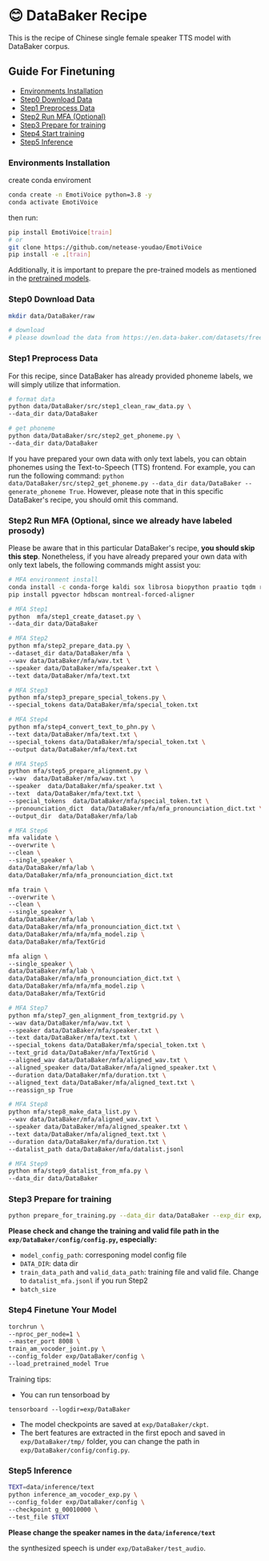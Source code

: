 

# 😊 DataBaker Recipe 

This is the recipe of Chinese single female speaker TTS model with DataBaker corpus.

## Guide For Finetuning
- [Environments Installation](#environments-installation)
- [Step0 Download Data](#step0-download-data)
- [Step1 Preprocess Data](#step1-preprocess-data)
- [Step2 Run MFA (Optional)](#step2-run-mfa-optional-since-we-already-have-labeled-prosody)
- [Step3 Prepare for training](#step3-prepare-for-training)
- [Step4 Start training](#step4-finetune-your-model)
- [Step5 Inference](#step5-inference)

### Environments Installation

create conda enviroment
```bash
conda create -n EmotiVoice python=3.8 -y
conda activate EmotiVoice
```
then run:
```bash
pip install EmotiVoice[train]
# or
git clone https://github.com/netease-youdao/EmotiVoice
pip install -e .[train]
```
Additionally, it is important to prepare the pre-trained models as mentioned in the [pretrained models](https://github.com/netease-youdao/EmotiVoice/wiki/Pretrained-models).

### Step0 Download Data

```bash
mkdir data/DataBaker/raw

# download
# please download the data from https://en.data-baker.com/datasets/freeDatasets/, and place the extracted BZNSYP folder under data/DataBaker/raw
```

### Step1 Preprocess Data

For this recipe, since DataBaker has already provided phoneme labels, we will simply utilize that information.

```bash
# format data
python data/DataBaker/src/step1_clean_raw_data.py \
--data_dir data/DataBaker

# get phoneme
python data/DataBaker/src/step2_get_phoneme.py \
--data_dir data/DataBaker
```

If you have prepared your own data with only text labels, you can obtain phonemes using the Text-to-Speech (TTS) frontend. For example, you can run the following command: `python data/DataBaker/src/step2_get_phoneme.py --data_dir data/DataBaker --generate_phoneme True`. However, please note that in this specific DataBaker's recipe, you should omit this command.



### Step2 Run MFA (Optional, since we already have labeled prosody)

Please be aware that in this particular DataBaker's recipe, **you should skip this step**. Nonetheless, if you have already prepared your own data with only text labels, the following commands might assist you:

```bash
# MFA environment install
conda install -c conda-forge kaldi sox librosa biopython praatio tqdm requests colorama pyyaml pynini openfst baumwelch ngram postgresql -y
pip install pgvector hdbscan montreal-forced-aligner

# MFA Step1
python  mfa/step1_create_dataset.py \
--data_dir data/DataBaker

# MFA Step2
python mfa/step2_prepare_data.py \
--dataset_dir data/DataBaker/mfa \
--wav data/DataBaker/mfa/wav.txt \
--speaker data/DataBaker/mfa/speaker.txt \
--text data/DataBaker/mfa/text.txt

# MFA Step3
python mfa/step3_prepare_special_tokens.py \
--special_tokens data/DataBaker/mfa/special_token.txt

# MFA Step4
python mfa/step4_convert_text_to_phn.py \
--text data/DataBaker/mfa/text.txt \
--special_tokens data/DataBaker/mfa/special_token.txt \
--output data/DataBaker/mfa/text.txt

# MFA Step5
python mfa/step5_prepare_alignment.py \
--wav  data/DataBaker/mfa/wav.txt \
--speaker  data/DataBaker/mfa/speaker.txt \
--text  data/DataBaker/mfa/text.txt \
--special_tokens  data/DataBaker/mfa/special_token.txt \
--pronounciation_dict  data/DataBaker/mfa/mfa_pronounciation_dict.txt \
--output_dir  data/DataBaker/mfa/lab

# MFA Step6
mfa validate \
--overwrite \
--clean \
--single_speaker \
data/DataBaker/mfa/lab \
data/DataBaker/mfa/mfa_pronounciation_dict.txt

mfa train \
--overwrite \
--clean \
--single_speaker \
data/DataBaker/mfa/lab \
data/DataBaker/mfa/mfa_pronounciation_dict.txt \
data/DataBaker/mfa/mfa/mfa_model.zip \
data/DataBaker/mfa/TextGrid

mfa align \
--single_speaker \
data/DataBaker/mfa/lab \
data/DataBaker/mfa/mfa_pronounciation_dict.txt \
data/DataBaker/mfa/mfa/mfa_model.zip \
data/DataBaker/mfa/TextGrid

# MFA Step7
python mfa/step7_gen_alignment_from_textgrid.py \
--wav data/DataBaker/mfa/wav.txt \
--speaker data/DataBaker/mfa/speaker.txt \
--text data/DataBaker/mfa/text.txt \
--special_tokens data/DataBaker/mfa/special_token.txt \
--text_grid data/DataBaker/mfa/TextGrid \
--aligned_wav data/DataBaker/mfa/aligned_wav.txt \
--aligned_speaker data/DataBaker/mfa/aligned_speaker.txt \
--duration data/DataBaker/mfa/duration.txt \
--aligned_text data/DataBaker/mfa/aligned_text.txt \
--reassign_sp True

# MFA Step8
python mfa/step8_make_data_list.py \
--wav data/DataBaker/mfa/aligned_wav.txt \
--speaker data/DataBaker/mfa/aligned_speaker.txt \
--text data/DataBaker/mfa/aligned_text.txt \
--duration data/DataBaker/mfa/duration.txt \
--datalist_path data/DataBaker/mfa/datalist.jsonl

# MFA Step9
python mfa/step9_datalist_from_mfa.py \
--data_dir data/DataBaker
```

### Step3 Prepare for training

```bash
python prepare_for_training.py --data_dir data/DataBaker --exp_dir exp/DataBaker
```
__Please check and change the training and valid file path in the `exp/DataBaker/config/config.py`, especially:__
- `model_config_path`: corresponing model config file
- `DATA_DIR`: data dir
- `train_data_path` and `valid_data_path`: training file and valid file. Change to `datalist_mfa.jsonl` if you run Step2
- `batch_size`

### Step4 Finetune Your Model

```bash
torchrun \
--nproc_per_node=1 \
--master_port 8008 \
train_am_vocoder_joint.py \
--config_folder exp/DataBaker/config \
--load_pretrained_model True
```

Training tips:

- You can run tensorboad by
```
tensorboard --logdir=exp/DataBaker
```
- The model checkpoints are saved at `exp/DataBaker/ckpt`.
- The bert features are extracted in the first epoch and saved in `exp/DataBaker/tmp/` folder, you can change the path in `exp/DataBaker/config/config.py`.


### Step5 Inference


```bash
TEXT=data/inference/text
python inference_am_vocoder_exp.py \
--config_folder exp/DataBaker/config \
--checkpoint g_00010000 \
--test_file $TEXT
```
__Please change the speaker names in the `data/inference/text`__

the synthesized speech is under `exp/DataBaker/test_audio`.